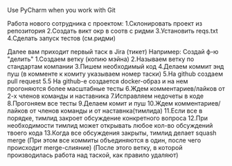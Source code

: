 Use PyCharm when you work with Git

Работа нового сотрудника с проектом:
1.Склонировать проект из репозитория
2.Создать викт окр в соотв с ридми
3.Установить reqs.txt
4.Сделать запуск тестов (см.ридми)

Далее вам приходит первый таск в Jira (тикет)
Например: Создай ф-ю "делить"
1.Создаем ветку (копию мэйна)
2.Называем ветку по стандартам компании
3.Пишем необходимый код
4.Делаем коммит энд пуш (в комменте к комиту указываем номер таски)
5.На github создаем pull request
5.5 На github-е создается docker-образ и на нем прогоняются более масштабные тесты
6.Ждем комментариев/лайков от 2-х членов команды и наставника
7.Исправляем недочеты в коде
8.Прогоняем все тесты
9.Делаем комит и пуш
10.Ждем комментариев/лайков от членов команды и от наставнка(тимлида)
11.Если все в порядке, тимлид закроет обсуждение конкретного вопроса
12.При необходимости тимлид может открывать любое кол-во обсуждений твоего кода
13.Когда все обсуждения закрыты, тимлид делает squash merge
(При этом все коммиты объединяются в один, после чего происходит merge-слияние)
(После этого ветку, в которой производилась работа над таской, как правило удаляют)